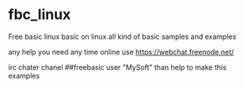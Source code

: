 # fbc_linux
Free basic linux  basic on linux all kind of basic samples and examples

any help you need any time online use   https://webchat.freenode.net/

irc chater chanel ##freebasic user "MySoft" than help to make this examples
